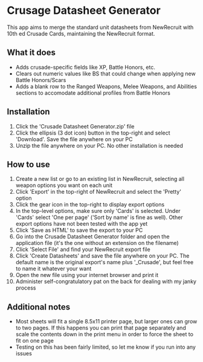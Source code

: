 # Crusage Datasheet Generator

This app aims to merge the standard unit datasheets from NewRecruit with 10th ed Crusade Cards, maintaining the NewRecruit format.


## What it does
- Adds crusade-specific fields like XP, Battle Honors, etc.
- Clears out numeric values like BS that could change when applying new Battle Honors/Scars
- Adds a blank row to the Ranged Weapons, Melee Weapons, and Abilities sections to accomodate additional profiles from Battle Honors


## Installation
1. Click the 'Crusade Datasheet Generator.zip' file
2. Click the ellipsis (3 dot icon) button in the top-right and select 'Download'. Save the file anywhere on your PC
3. Unzip the file anywhere on your PC. No other installation is needed


## How to use
1. Create a new list or go to an existing list in NewRecruit, selecting all weapon options you want on each unit
2. Click 'Export' in the top-right of NewRecruit and select the 'Pretty' option
3. Click the gear icon in the top-right to display export options
4. In the top-level options, make sure only 'Cards' is selected. Under 'Cards' select 'One per page' ('Sort by name' is fine as well). Other export options have not been tested with the app yet
5. Click 'Save as HTML' to save the export to your PC
6. Go into the Crusade Datasheet Generator folder and open the application file (it's the one without an extension on the filename)
7. Click 'Select File' and find your NewRecruit export file
8. Click 'Create Datasheets' and save the file anywhere on your PC. The default name is the original export's name plus '_Crusade', but feel free to name it whatever your want
9. Open the new file using your internet browser and print it
10. Administer self-congratulatory pat on the back for dealing with my janky process


## Additional notes
- Most sheets will fit a single 8.5x11 printer page, but larger ones can grow to two pages. If this happens you can print that page separately and scale the contents down in the print menu in order to force the sheet to fit on one page
- Testing on this has been fairly limited, so let me know if you run into any issues
